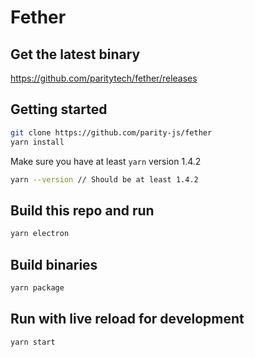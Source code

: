 # Fether

## Get the latest binary

https://github.com/paritytech/fether/releases

## Getting started

```bash
git clone https://github.com/parity-js/fether
yarn install
```

Make sure you have at least `yarn` version 1.4.2

```bash
yarn --version // Should be at least 1.4.2
```

## Build this repo and run

```bash
yarn electron
```

## Build binaries

```bash
yarn package
```

## Run with live reload for development

```bash
yarn start
```
